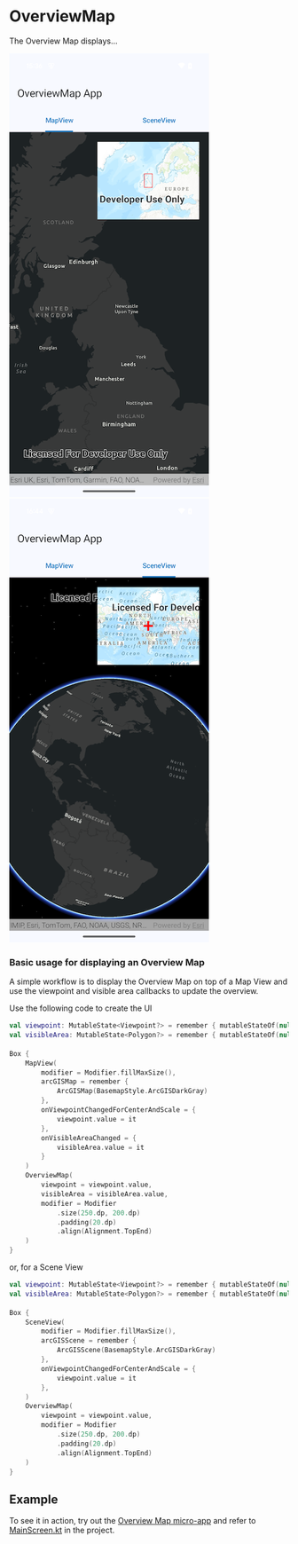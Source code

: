 # OverviewMap

The Overview Map displays...

![Screenshot](mapview_screenshot.png) ![Screenshot](sceneview_screenshot.png)

### Basic usage for displaying an Overview Map

A simple workflow is to display the Overview Map on top of a Map View and use the viewpoint and
visible area callbacks to update the overview.

Use the following code to create the UI

```kotlin
val viewpoint: MutableState<Viewpoint?> = remember { mutableStateOf(null) }
val visibleArea: MutableState<Polygon?> = remember { mutableStateOf(null) }

Box {
    MapView(
        modifier = Modifier.fillMaxSize(),
        arcGISMap = remember {
            ArcGISMap(BasemapStyle.ArcGISDarkGray)
        },
        onViewpointChangedForCenterAndScale = {
            viewpoint.value = it
        },
        onVisibleAreaChanged = {
            visibleArea.value = it
        }
    )
    OverviewMap(
        viewpoint = viewpoint.value,
        visibleArea = visibleArea.value,
        modifier = Modifier
            .size(250.dp, 200.dp)
            .padding(20.dp)
            .align(Alignment.TopEnd)
    )
}
```

or, for a Scene View

```kotlin
val viewpoint: MutableState<Viewpoint?> = remember { mutableStateOf(null) }
val visibleArea: MutableState<Polygon?> = remember { mutableStateOf(null) }

Box {
    SceneView(
        modifier = Modifier.fillMaxSize(),
        arcGISScene = remember {
            ArcGISScene(BasemapStyle.ArcGISDarkGray)
        },
        onViewpointChangedForCenterAndScale = {
            viewpoint.value = it
        },
    )
    OverviewMap(
        viewpoint = viewpoint.value,
        modifier = Modifier
            .size(250.dp, 200.dp)
            .padding(20.dp)
            .align(Alignment.TopEnd)
    )
}
```

## Example

To see it in action, try out the [Overview Map micro-app](../../microapps/OverviewMapApp) and refer
to [MainScreen.kt](../../microapps/OverviewMapApp/app/src/main/java/com/arcgismaps/toolkit/overviewmapapp/screens/MainScreen.kt)
in the project.
